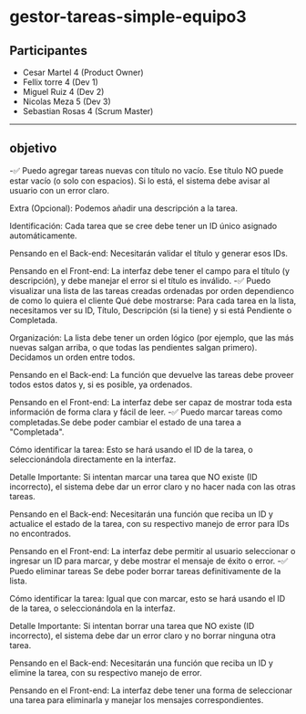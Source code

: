 # gestor-tareas-simple-equipo3
## Participantes
- Cesar Martel 4 (Product Owner)
- Fellix torre 4 (Dev 1)
- Miguel Ruiz 4 (Dev 2)
- Nicolas  Meza 5 (Dev 3)
- Sebastian Rosas 4 (Scrum Master)
-------------------------------------------------------
## objetivo
-✅ Puedo agregar tareas nuevas con título no vacío.
Ese título NO puede estar vacío (o solo con espacios). Si lo está, el sistema debe avisar al usuario con un error claro.

Extra (Opcional): Podemos añadir una descripción a la tarea.

Identificación: Cada tarea que se cree debe tener un ID único asignado automáticamente.

Pensando en el Back-end: Necesitarán validar el título y generar esos IDs.

Pensando en el Front-end: La interfaz debe tener el campo para el título (y descripción), y debe manejar el error si el título es inválido.
-✅ Puedo visualizar una lista de las tareas creadas ordenadas por orden dependienco de como lo quiera el cliente
Qué debe mostrarse: Para cada tarea en la lista, necesitamos ver su ID, Título, Descripción (si la tiene) y si está Pendiente o Completada.

Organización: La lista debe tener un orden lógico (por ejemplo, que las más nuevas salgan arriba, o que todas las pendientes salgan primero). Decidamos un orden entre todos.

Pensando en el Back-end: La función que devuelve las tareas debe proveer todos estos datos y, si es posible, ya ordenados.

Pensando en el Front-end: La interfaz debe ser capaz de mostrar toda esta información de forma clara y fácil de leer.
-✅ Puedo marcar tareas como completadas.Se debe poder cambiar el estado de una tarea a "Completada".

Cómo identificar la tarea: Esto se hará usando el ID de la tarea, o seleccionándola directamente en la interfaz.

Detalle Importante: Si intentan marcar una tarea que NO existe (ID incorrecto), el sistema debe dar un error claro y no hacer nada con las otras tareas.

Pensando en el Back-end: Necesitarán una función que reciba un ID y actualice el estado de la tarea, con su respectivo manejo de error para IDs no encontrados.

Pensando en el Front-end: La interfaz debe permitir al usuario seleccionar o ingresar un ID para marcar, y debe mostrar el mensaje de éxito o error.
-✅ Puedo eliminar tareas
Se debe poder borrar tareas definitivamente de la lista.

Cómo identificar la tarea: Igual que con marcar, esto se hará usando el ID de la tarea, o seleccionándola en la interfaz.

Detalle Importante: Si intentan borrar una tarea que NO existe (ID incorrecto), el sistema debe dar un error claro y no borrar ninguna otra tarea.

Pensando en el Back-end: Necesitarán una función que reciba un ID y elimine la tarea, con su respectivo manejo de error.

Pensando en el Front-end: La interfaz debe tener una forma de seleccionar una tarea para eliminarla y manejar los mensajes correspondientes.
